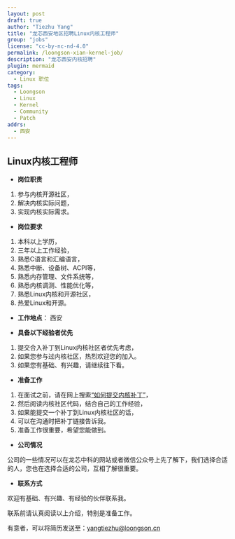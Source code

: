```yaml
---
layout: post
draft: true
author: "Tiezhu Yang"
title: "龙芯西安地区招聘Linux内核工程师"
group: "jobs"
license: "cc-by-nc-nd-4.0"
permalink: /loongson-xian-kernel-job/
description: "龙芯西安内核招聘"
plugin: mermaid
category:
  - Linux 职位
tags:
  - Loongson
  - Linux
  - Kernel
  - Community
  - Patch
addrs:
  - 西安
---
```


## Linux内核工程师

* __岗位职责__

1. 参与内核开源社区，
2. 解决内核实际问题，
3. 实现内核实际需求。

* __岗位要求__

1. 本科以上学历，
2. 三年以上工作经验，
3. 熟悉C语言和汇编语言，
4. 熟悉中断、设备树、ACPI等，
5. 熟悉内存管理、文件系统等，
6. 熟悉内核调测、性能优化等，
7. 熟悉Linux内核和开源社区，
8. 热爱Linux和开源。

* __工作地点__： 西安

* __具备以下经验者优先__

1. 提交合入补丁到Linux内核社区者优先考虑，
2. 如果您参与过内核社区，热烈欢迎您的加入。
3. 如果您有基础、有兴趣，请继续往下看。

* __准备工作__

1. 在面试之前，请在网上搜索[“如何提交内核补丁”](/upstream-patches-to-linux-mainline/)，
2. 然后阅读内核社区代码，结合自己的工作经验，
3. 如果能提交一个补丁到Linux内核社区的话，
4. 可以在沟通时把补丁链接告诉我。
5. 准备工作很重要，希望您能做到。

* __公司情况__

公司的一些情况可以在龙芯中科的网站或者微信公众号上先了解下，我们选择合适的人，您也在选择合适的公司，互相了解很重要。

* __联系方式__

欢迎有基础、有兴趣、有经验的伙伴联系我。

联系前请认真阅读以上介绍，特别是准备工作。

有意者，可以将简历发送至：<yangtiezhu@loongson.cn>
